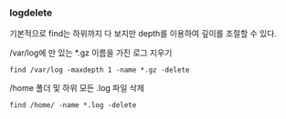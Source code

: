 ### logdelete

기본적으로 find는 하위까지 다 보지만 depth를 이용하여 깊이를 조절할 수 있다.

/var/log에 만 있는 *.gz 이름을 가진 로그 지우기

```
find /var/log -maxdepth 1 -name *.gz -delete
```

/home 폴더 및 하위 모든 .log 파일 삭제

```
find /home/ -name *.log -delete
```
